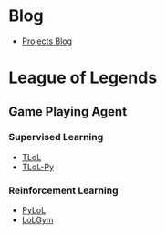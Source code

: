 <!--
**MiscellaneousStuff/MiscellaneousStuff** is a ✨ _special_ ✨ repository because its `README.md` (this file) appears on your GitHub profile.

Here are some ideas to get you started:

- 🔭 I’m currently working on ...
- 🌱 I’m currently learning ...
- 👯 I’m looking to collaborate on ...
- 🤔 I’m looking for help with ...
- 💬 Ask me about ...
- 📫 How to reach me: ...
- 😄 Pronouns: ...
- ⚡ Fun fact: ...
-->

# Blog

* [Projects Blog](https://miscellaneousstuff.github.io/)

# League of Legends

## Game Playing Agent

### Supervised Learning

* [TLoL](https://github.com/MiscellaneousStuff/tlol)
* [TLoL-Py](https://github.com/MiscellaneousStuff/tlol-py)

### Reinforcement Learning

* [PyLoL](https://github.com/MiscellaneousStuff/pylol)
* [LoLGym](https://github.com/MiscellaneousStuff/lolgym)
